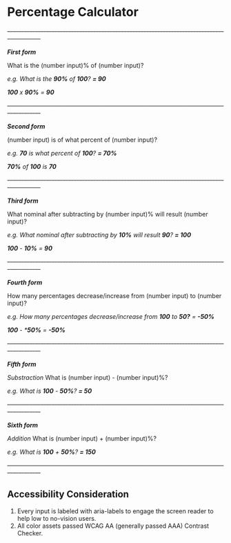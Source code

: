 # Percentage Calculator

~~------------------------------------------------------------------------------------------~~

***First form***

What is the (number input)% of (number input)?

_e.g. What is the **90%** of **100**? **= 90**_

_**100** x **90%** = **90**_

~~------------------------------------------------------------------------------------------~~

***Second form***

(number input) is of what percent of (number input)?

_e.g. **70** is what percent of **100**? **= 70%**_

_**70%** of **100** is **70**_

~~------------------------------------------------------------------------------------------~~

***Third form***

What nominal after subtracting by (number input)% will result (number input)?

_e.g. What nominal after subtracting by **10%** will result **90**?  **= 100**_

_**100** - **10%** = **90**_

~~------------------------------------------------------------------------------------------~~

***Fourth form***

How many percentages decrease/increase from (number input) to (number input)?

_e.g. How many percentages decrease/increase from **100** to **50?** = **-50%**_

_**100** - ***50%** = **-50%**_

~~------------------------------------------------------------------------------------------~~

***Fifth form***

_Substraction_
What is (number input) - (number input)%?

_e.g. What is **100** - **50%**? **= 50**_

~~------------------------------------------------------------------------------------------~~

***Sixth form***

_Addition_
What is (number input) + (number input)%?

_e.g. What is **100** + **50%**? **= 150**_

~~------------------------------------------------------------------------------------------~~

## Accessibility Consideration
  1. Every input is labeled with aria-labels to engage the screen reader to help low to no-vision users.
  2. All color assets passed WCAG AA (generally passed AAA) Contrast Checker.
 
